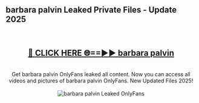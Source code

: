 <h2>barbara palvin Leaked Private Files - Update 2025</h2>
<br>
<div align="center">
<h2><a href="https://cliphot.my.id/barbara_palvin" rel="nofollow">🔴 CLICK HERE 🌐==►► barbara palvin</a></h2>
<br>
Get barbara palvin OnlyFans leaked all content. Now you can access all videos and pictures of barbara palvin OnlyFans. New Updated Files 2025!
<br>
<br>
<a href="https://cliphot.my.id/barbara_palvin" rel="nofollow" data-target="animated-image.originalLink"><img src="https://i.ibb.co.com/WyWwxjT/player-gif2.gif" alt="barbara palvin Leaked OnlyFans" style="max-width: 100%; display: inline-block;" data-target="animated-image.originalImage"></a>
</div>
<br>